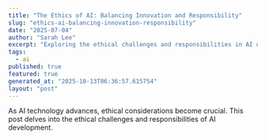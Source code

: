 ```yaml
---
title: "The Ethics of AI: Balancing Innovation and Responsibility"
slug: "ethics-ai-balancing-innovation-responsibility"
date: "2025-07-04"
author: "Sarah Lee"
excerpt: "Exploring the ethical challenges and responsibilities in AI development."
tags:
  - ai
published: true
featured: true
generated_at: "2025-10-13T06:36:57.615754"
layout: "post"
---
```


As AI technology advances, ethical considerations become crucial. This post delves into the ethical challenges and responsibilities of AI development.